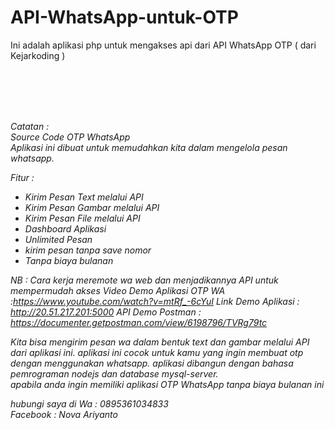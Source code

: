 # API-WhatsApp-untuk-OTP

Ini adalah aplikasi php untuk mengakses api dari API WhatsApp OTP ( dari Kejarkoding )

</br>
</br>
</br>
</br>

<i>Catatan : </br>
Source Code OTP WhatsApp</br>
Aplikasi ini dibuat untuk memudahkan kita dalam mengelola pesan whatsapp.  

Fitur : 
- Kirim Pesan Text melalui API 
- Kirim Pesan Gambar melalui API
- Kirim Pesan File melalui API
- Dashboard Aplikasi
- Unlimited Pesan
- kirim pesan tanpa save nomor
- Tanpa biaya bulanan

NB : Cara kerja meremote wa web dan menjadikannya API untuk mempermudah akses
Video Demo Aplikasi OTP WA :https://www.youtube.com/watch?v=mtRf_-6cYuI
Link Demo Aplikasi : http://20.51.217.201:5000
API Demo Postman : https://documenter.getpostman.com/view/6198796/TVRg79tc

Kita bisa mengirim pesan wa dalam bentuk text dan gambar melalui API dari aplikasi ini. 
aplikasi ini cocok untuk kamu yang ingin membuat otp dengan menggunakan whatsapp. 
aplikasi dibangun dengan bahasa pemrograman nodejs dan database mysql-server.  
apabila anda ingin memiliki aplikasi OTP WhatsApp tanpa biaya bulanan ini 

hubungi saya di
Wa : 0895361034833 </br>
Facebook : Nova Ariyanto
</i>